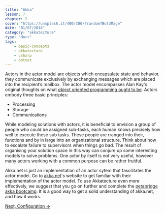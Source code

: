 ```yaml
---
title: "Akka"
lesson: 7
chapter: 2
cover: "https://unsplash.it/400/300/?random?BoldMage"
date: "01/07/2018"
category: "akkatecture"
type: "docs"
tags:
    - basic-concepts
    - akkatecture
    - csharp
    - dotnet
---
```

Actors in the [actor model](https://en.wikipedia.org/wiki/Actor_model) are objects which encapsulate state and behavior, they communicate exclusively by exchanging messages which are placed into the recipient’s mailbox. The actor model encompasses Alan Kay's original thoughts on what [object oriented programming ought to be](http://wiki.c2.com/?AlanKaysDefinitionOfObjectOriented). Actors embody three basic principles:
* Processing
* Storage
* Communications


While modeling solutions with actors, it is beneficial to envision a group of people who could be assigned sub-tasks, each human knows precisely how well to execute these sub tasks. These people are rranged into their, functions and by in large into an organizational structure. Think about how to escalate failure to supervisors when things go bad. The result of organising your solution space in this way can conjure up some interesting models to solve problems. One actor by itself is not very useful, however many actors working with a common purpose can be rather fruitful.

Akka.net is just an implementation of an actor sytem that fascilitates the actor model. Go to [akka.net](https://getakka.net/)'s website to get familiar with their implementation of the actor model. To use Akkatecture even more effectively, we suggest that you go on further and complete the [petabridge akka bootcamp](https://github.com/petabridge/akka-bootcamp). It is a good way to get a solid understanding of akka.net, and how it works.

[Next, Configuration →](/docs/configuration)